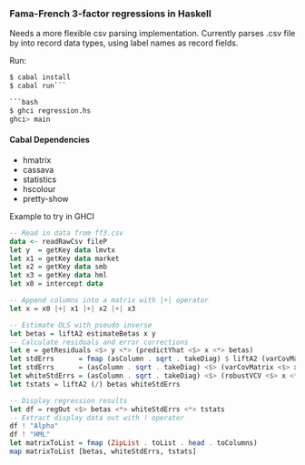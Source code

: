 

### Fama-French 3-factor regressions in Haskell

Needs a more flexible csv parsing implementation.
Currently parses .csv file by into record data types, using label names as
record fields.

Run:
```bash
$ cabal install
$ cabal run```

```bash
$ ghci regression.hs
ghci> main
```
#### Cabal Dependencies
- hmatrix
- cassava
- statistics
- hscolour
- pretty-show

Example to try in GHCI
```haskell
-- Read in data from ff3.csv
data <- readRawCsv fileP
let y  = getKey data lmvtx
let x1 = getKey data market
let x2 = getKey data smb
let x3 = getKey data hml
let x0 = intercept data

-- Append columns into a matrix with |+| operator
let x = x0 |+| x1 |+| x2 |+| x3

-- Estimate OLS with pseudo inverse
let betas = liftA2 estimateBetas x y
-- Calculate residuals and error corrections
let e = getResiduals <$> y <*> (predictYhat <$> x <*> betas)
let stdErrs      = fmap (asColumn . sqrt . takeDiag) $ liftA2 (varCovMatrix) x e
let stdErrs      = (asColumn . sqrt . takeDiag) <$> (varCovMatrix <$> x <*> e)
let whiteStdErrs = (asColumn . sqrt . takeDiag) <$> (robustVCV <$> x <*> e)
let tstats = liftA2 (/) betas whiteStdErrs

-- Display regression results
let df = regOut <$> betas <*> whiteStdErrs <*> tstats
-- Extract display data out with ! operator
df ! "Alpha"
df ! "HML"
let matrixToList = fmap (ZipList . toList . head . toColumns)
map matrixToList [betas, whiteStdErrs, tstats]

```
